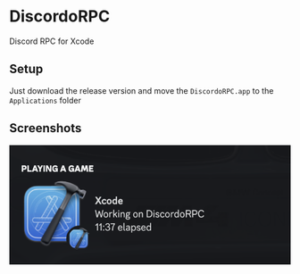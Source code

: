 # DiscordoRPC
Discord RPC for Xcode

## Setup
Just download the release version and move the `DiscordoRPC.app` to the `Applications` folder

## Screenshots
![DiscordoRPC](assets/discordoRPC.png?raw=true "DiscordoRPC")
